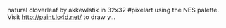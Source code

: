 natural cloverleaf by akkewlstik in 32x32 #pixelart using the NES palette. Visit http://paint.lo4d.net/ to draw y… 